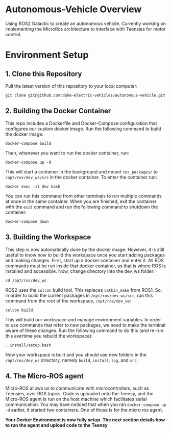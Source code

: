# Autonomous-Vehicle Overview

Using ROS2 Galactic to create an autonomous vehicle. Currently working on implementing the MicroRos architecture to interface with Teensies for motor control.

# Environment Setup

## 1. Clone this Repository
Pull the latest version of this repository to your local computer:
```
git clone git@github.com:duke-electric-vehicles/autonomous-vehicle.git
```

## 2. Building the Docker Container
This repo includes a Dockerfile and Docker-Compose configuration that configures our custom docker image. Run the following command to build the docker image:
```
docker-compose build
```
Then, whenever you want to run the docker container, run:
```
docker-compose up -d
```
This will start a container in the background and mount `ros_packages/` to `/opt/ros/dev_ws/src` in the docker container. To enter the container run:
```
docker exec -it dev bash
```
You can run this command from other terminals to run multiple commands at once in the same container. When you are finished, exit the container with the ```exit``` command and run the following command to shutdown the container:
```
docker-compose down
```
## 3. Building the Workspace
This step is now automatically done by the docker image. However, it is still useful to know how to build the workspace once you start adding packages and making changes. First, start up a docker container and enter it. All ROS commands must be run inside that docker container, as that is where ROS is installed and accessible. Now, change directory into the dev_ws folder:
```
cd /opt/ros/dev_ws
```
ROS2 uses the `colcon` build tool. This replaces `catkin_make` from ROS1. So, in order to build the current packages in `/opt/ros/dev_ws/src`, run this command from the root of the workspace, `/opt/ros/dev_ws`:
```
colcon build
```
This will build our workspace and manage environment variables. In order to use commands that refer to new packages, we need to make the terminal aware of these changes. Run the following command to do this (and re-run this evertime you rebuild the workspace):
```
. install/setup.bash
```
Now your workspace is built and you should see new folders in the `/opt/ros/dev_ws` directory, namely `build`, `install`, `log`, and `src`.

## 4. The Micro-ROS agent
Micro-ROS allows us to communicate with microcontrollers, such as Teensies, over ROS topics. Code is uploaded onto the Teensy, and the Micro-ROS agent is run on the host machine which facilitates serial communication. You may have noticed that when you ran `docker-compose up -d` earlier, it started two containers. One of those is for the micro ros agent.


**Your Docker Environment is now fully setup. The next section details how to run the agent and upload code to the Teensy**

